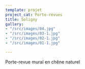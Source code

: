 ```yaml
---
template: projet
project_cat: Porte-revues
title: Soligny
gallery:
- "/src/images/04.jpg"
- "/src/images/03-1.jpg"
- "/src/images/02-1.jpg"
- "/src/images/01-1.jpg"

---
```

Porte-revue mural en chêne naturel

